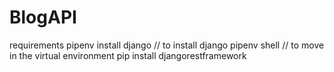 # BlogAPI
requirements
pipenv install django // to install django
pipenv shell // to move in the virtual environment
pip install djangorestframework
